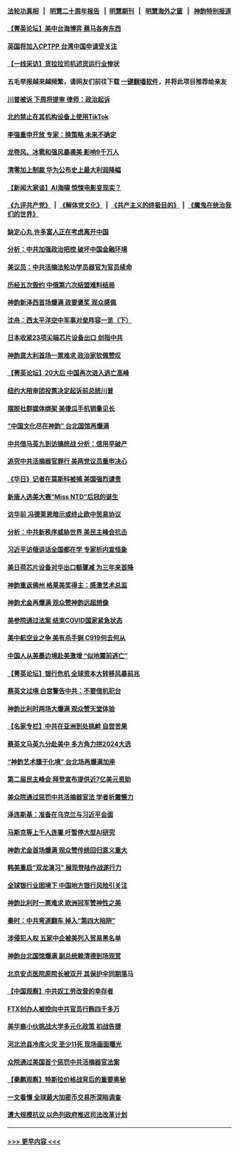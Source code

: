 #### [法轮功真相](https://github.com/gfw-breaker/truth/blob/master/README.md?t=0) &nbsp;&nbsp;|&nbsp;&nbsp; [明慧二十周年报告](https://github.com/gfw-breaker/mh-reports/blob/master/README.md?t=0) &nbsp;&nbsp;|&nbsp;&nbsp;[明慧期刊](https://github.com/gfw-breaker/mh-qikan) &nbsp;&nbsp;|&nbsp;&nbsp; [明慧海外之窗](https://github.com/gfw-breaker/mh-news/blob/master/README.md?t=0) &nbsp;&nbsp;|&nbsp;&nbsp; [神韵特别报道](https://github.com/gfw-breaker/mh-news/blob/master/shenyun.md?t=0)
#### [【菁英论坛】美中台海博弈 蔡马各奔东西](../pages/nf4514/n13962795.md?t=04010943) 
#### [英国将加入CPTPP 台湾中国申请受关注](../pages/nf4514/n13962671.md?t=04010943) 
#### [【一线采访】货拉拉司机述货运行业惨状](../pages/nf4514/n13962740.md?t=04010943) 
#### 五毛举报越来越频繁，请网友们前往下载 [一键翻墙软件](https://github.com/gfw-breaker/ssr-accounts)，并将此项目推荐给亲友
#### [川普被诉 下周将提审 律师：政治起诉](../pages/nf4514/n13962723.md?t=04010943) 
#### [北约禁止在其机构设备上使用TikTok](../pages/nf4514/n13962715.md?t=04010943) 
#### [李强重申开放 专家：换策略 未来不确定](../pages/nf4514/n13961868.md?t=04010943) 
#### [龙卷风、冰雹和强风暴袭美 影响9千万人](../pages/nf4514/n13962645.md?t=04010943) 
#### [清零加上制裁 华为公布史上最大利润降幅](../pages/nf4514/n13962567.md?t=04010943) 
#### [【新闻大家谈】AI海啸 惊悚电影变现实？](../pages/nf4514/n13962631.md?t=04010943) 
#### [《九评共产党》](https://github.com/begood0513/9ping.md/blob/master/README.md) &nbsp;|&nbsp; [《解体党文化》](../../../../jtdwh.md/blob/master/README.md)  &nbsp;|&nbsp; [《共产主义的终极目的》](../../../../gczydzjmd.md/blob/master/README.md) &nbsp;|&nbsp; [《魔鬼在统治我们的世界》](../../../../mgztzwmdsj.md/blob/master/README.md) 
#### [缺定心丸 许多富人正在考虑离开中国](../pages/nf4514/n13962259.md?t=04010943) 
#### [分析：中共加强政治把控 破坏中国金融环境](../pages/nf4514/n13962430.md?t=04010943) 
#### [美议员：中共活摘法轮功学员器官为官员续命](../pages/nf4514/n13961550.md?t=04010943) 
#### [历经五次毁约 中俄第六次结盟难料结局](../pages/nf4514/n13962374.md?t=04010943) 
#### [神韵新泽西首场爆满 政要褒奖 观众感佩](../pages/nf4514/n13962349.md?t=04010943) 
#### [沈舟：西太平洋空中军事对垒阵容一览（下）](../pages/nf4514/n13961983.md?t=04010943) 
#### [日本收紧23项尖端芯片设备出口 剑指中共](../pages/nf4514/n13962197.md?t=04010943) 
#### [神韵意大利首场一票难求 政治家钦佩赞叹](../pages/nf4514/n13962338.md?t=04010943) 
#### [【菁英论坛】20大后 中国再次进入逃亡高峰](../pages/nf4514/n13961968.md?t=04010943) 
#### [纽约大陪审团投票决定起诉前总统川普](../pages/nf4514/n13962120.md?t=04010943) 
#### [摆脱社群媒体绑架 美傻瓜手机销量见长](../pages/nf4514/n13961946.md?t=04010943) 
#### [“中国文化尽在神韵” 台北国馆再爆满](../pages/nf4514/n13962036.md?t=04010943) 
#### [中共借马英九到访搞统战 分析：信用早破产](../pages/nf4514/n13961818.md?t=04010943) 
#### [追究中共活摘器官罪行 美两党议员重申决心](../pages/nf4514/n13961970.md?t=04010943) 
#### [《华日》记者在莫斯科被捕 美国强烈谴责](../pages/nf4514/n13961716.md?t=04010943) 
#### [新唐人选美大赛“Miss NTD”后冠的诞生](../pages/nf4514/n13961398.md?t=04010943) 
#### [访华前 冯德莱恩暗示或终止欧中贸易协议](../pages/nf4514/n13961894.md?t=04010943) 
#### [分析：中共新秩序威胁世界 美民主峰会抗击](../pages/nf4514/n13960486.md?t=04010943) 
#### [习近平访俄讲话全国都在学 专家析内宣怪象](../pages/nf4514/n13961836.md?t=04010943) 
#### [美日荷芯片设备对华出口额骤减 为三年来首降](../pages/nf4514/n13961715.md?t=04010943) 
#### [神韵重返佛州 格莱美奖得主：感激艺术总监](../pages/nf4514/n13961613.md?t=04010943) 
#### [神韵尤金再爆满 观众赞神韵远超想像](../pages/nf4514/n13961452.md?t=04010943) 
#### [美参院通过法案 结束COVID国家紧急状态](../pages/nf4514/n13961529.md?t=04010943) 
#### [美中航空业之争 美有杀手锏 C919何去何从](../pages/nf4514/n13960616.md?t=04010943) 
#### [中国人从美墨边境赴美激增 “似地震前逃亡”](../pages/nf4514/n13961224.md?t=04010943) 
#### [【菁英论坛】银行危机 全球资本大转移风暴前兆](../pages/nf4514/n13961252.md?t=04010943) 
#### [蔡英文过境 白宫警告中共：不要借机犯台](../pages/nf4514/n13961220.md?t=04010943) 
#### [神韵比利时两场大爆满 观众赞天堂体验](../pages/nf4514/n13961222.md?t=04010943) 
#### [【名家专栏】中共在亚洲到处挑衅 自尝苦果](../pages/nf4514/n13959731.md?t=04010943) 
#### [蔡英文马英九分赴美中 多方角力拼2024大选](../pages/nf4514/n13961148.md?t=04010943) 
#### [“神韵艺术臻于化境” 台北场再爆满加座](../pages/nf4514/n13961192.md?t=04010943) 
#### [第二届民主峰会 拜登宣布提供近7亿美元资助](../pages/nf4514/n13961125.md?t=04010943) 
#### [美众院通过惩罚中共活摘器官法 学者析震慑力](../pages/nf4514/n13961128.md?t=04010943) 
#### [泽连斯基：准备在乌克兰与习近平会面](../pages/nf4514/n13960996.md?t=04010943) 
#### [马斯克等上千人连署 吁暂停大型AI研究](../pages/nf4514/n13960915.md?t=04010943) 
#### [神韵尤金首场爆满 观众赞传统回归意义重大](../pages/nf4514/n13961015.md?t=04010943) 
#### [韩美重启“双龙演习” 展现登陆作战遂行力](../pages/nf4514/n13960651.md?t=04010943) 
#### [全球银行业困境下 中国地方银行风险引关注](../pages/nf4514/n13960768.md?t=04010943) 
#### [神韵比利时一票难求 欧洲冠军赞神性之美](../pages/nf4514/n13960758.md?t=04010943) 
#### [秦时：中共弯道翻车 掉入“第四大陷阱”](../pages/nf4514/n13960568.md?t=04010943) 
#### [涉侵犯人权 五家中企被美列入贸易黑名单](../pages/nf4514/n13960595.md?t=04010943) 
#### [神韵台北国馆爆满 副总统赖清德到场观赏](../pages/nf4514/n13960563.md?t=04010943) 
#### [北京安贞医院原院长被双开 其保护伞同期落马](../pages/nf4514/n13960485.md?t=04010943) 
#### [【中国观察】中共奴工劳改营的幸存者](../pages/nf4514/n13959529.md?t=04010943) 
#### [FTX创办人被控向中共官员行贿四千多万](../pages/nf4514/n13960411.md?t=04010943) 
#### [美华裔小伙挑战大学多元化政策 初战告捷](../pages/nf4514/n13960070.md?t=04010943) 
#### [河北沧县冷库火灾 至少11死 现场画面曝光](../pages/nf4514/n13960261.md?t=04010943) 
#### [众院通过美国首个惩罚中共活摘器官法案](../pages/nf4514/n13960023.md?t=04010943) 
#### [【秦鹏观察】特斯拉价格战背后的重要奥秘](../pages/nf4514/n13959896.md?t=04010943) 
#### [一文看懂 全球最大加密币交易所深陷调查](../pages/nf4514/n13959821.md?t=04010943) 
#### [遭大规模抗议 以色列政府推迟司法改革计划](../pages/nf4514/n13959607.md?t=04010943) 

----
#### [ >>> 更早内容 <<< ](../indexes/nf4514-earlier.md)
